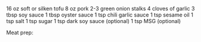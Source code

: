 16 oz soft or silken tofu
8 oz pork
2-3 green onion stalks
4 cloves of garlic
3 tbsp soy sauce
1 tbsp oyster sauce
1 tsp chili garlic sauce
1 tsp sesame oil
1 tsp salt
1 tsp sugar
1 tsp dark soy sauce (optional)
1 tsp MSG (optional)

Meat prep:
